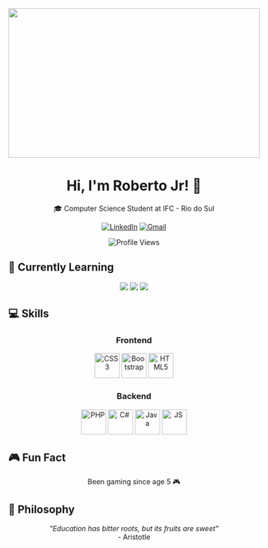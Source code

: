 <div align="center">
  <img src="https://media.tenor.com/wiMyvo8ZFN0AAAAi/pinguim-penguin.gif" width="100%" height="300px" />
</div>

<h1 align="center">Hi, I'm Roberto Jr! 👋</h1>

<div align="center">
  
  🎓 Computer Science Student at IFC - Rio do Sul
  
  [![LinkedIn](https://img.shields.io/badge/linkedin-%231E77B5.svg?&style=for-the-badge&logo=linkedin&logoColor=white)](https://linkedin.com/in/roberto-guimarães-8156a5257)
  [![Gmail](https://img.shields.io/badge/-Gmail-%23333?style=for-the-badge&logo=gmail&logoColor=white)](mailto:robertomep7@gmail.com)
  
  ![Profile Views](https://komarev.com/ghpvc/?username=RSaintJr&&style=flat-square)
</div>

## 🚀 Currently Learning
<div align="center">
  <img src="https://img.shields.io/badge/Java-ED8B00?style=for-the-badge&logo=java&logoColor=white"/>
  <img src="https://img.shields.io/badge/Unity-100000?style=for-the-badge&logo=unity&logoColor=white"/>
  <img src="https://img.shields.io/badge/C%23-239120?style=for-the-badge&logo=c-sharp&logoColor=white"/>
</div>

## 💻 Skills

<div align="center">
  <h3>Frontend</h3>
  <img src="https://profilinator.rishav.dev/skills-assets/css3-original-wordmark.svg" alt="CSS3" height="50" />
  <img src="https://profilinator.rishav.dev/skills-assets/bootstrap-plain.svg" alt="Bootstrap" height="50" />
  <img src="https://profilinator.rishav.dev/skills-assets/html5-original-wordmark.svg" alt="HTML5" height="50" />

  <h3>Backend</h3>
  <img src="https://profilinator.rishav.dev/skills-assets/php-original.svg" alt="PHP" height="50" />
  <img src="https://profilinator.rishav.dev/skills-assets/csharp-original.svg" alt="C#" height="50" />
  <img src="https://profilinator.rishav.dev/skills-assets/java-original-wordmark.svg" alt="Java" height="50" />
  <img src="https://profilinator.rishav.dev/skills-assets/javascript-original.svg" alt="JS" height="50" />
</div>

## 🎮 Fun Fact
<div align="center">
  Been gaming since age 5 🎮
</div>

## 💭 Philosophy
<div align="center">
  <i>"Education has bitter roots, but its fruits are sweet"</i>
  <br>
  - Aristotle
</div>
